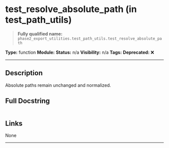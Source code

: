 # test_resolve_absolute_path (in test_path_utils)
> **Fully qualified name:** `phase2_export_utilities.test_path_utils.test_resolve_absolute_path`

**Type:** function
**Module:** 
**Status:** n/a
**Visibility:** n/a
**Tags:** 
**Deprecated:** ❌

---

## Description
Absolute paths remain unchanged and normalized.

## Full Docstring
```

```

## Links
None

---
